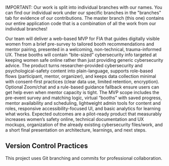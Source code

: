 IMPORTANT: Our work is split into individual branches with our names. You can find our individual work under our specific branches in the "branches" tab for evidence of our contributions. The master branch (this one) contains our entire application code that is a combination of all the work from our individual branches!

Our team will deliver a web-based MVP for FIA that guides digitally visible women from a brief pre-survey to tailored booth recommendations and mentor pairing, presented in a welcoming, non-technical, trauma-informed UX. These booths will contain “bite-sized” cybersecurity info targeted at keeping women safe online rather than just providing generic cybersecurity advice. The product turns researcher-provided cybersecurity and psychological-safety content into plain-language, supports role-based flows (participant, mentor, organizer), and keeps data collection minimal with consent-first practices (clear data use, limited retention, encryption). Optional Zoom/chat and a rule-based guidance fallback ensure users can get help even when mentor capacity is tight. The MVP scope includes the pre-event survey and matching logic, virtual “booths” with saved progress, mentor availability and scheduling, lightweight admin tools for content and roles, responsive accessibility-focused UI, and basic analytics for learning what works. Expected outcomes are a pilot-ready product that measurably increases women’s safety online, technical documentation and UX mockups, organization of the already existing cybersecurity files/work, and a short final presentation on architecture, learnings, and next steps.

## Version Control Practices
This project uses Git branching and commits for professional collaboration.
